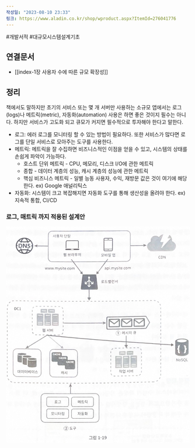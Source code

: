 ```yaml
---
작성일: "2023-08-10 23:33"
링크: https://www.aladin.co.kr/shop/wproduct.aspx?ItemId=276041776
---
```

#개발서적 #대규모시스템설계기초
## 연결문서
- [[index-1장 사용자 수에 따른 규모 확장성]]

## 정리
책에서도 말하지만 초기의 서비스 또는 몇 개 서버만 사용하는 소규모 앱에서는 로그(logs)나 메트릭(metric), 자동화(automation) 사용은 하면 좋은 것이지 필수는 아니다. 하지만 서비스가 고도화 되고 큐모가 커지면 필수적으로 투자해야 한다고 말한다.

- 로그: 에러 로그를 모니터링 할 수 있는 방법이 필요하다. 또한 서비스가 많다면 로그를 단일 서비스로 모아주는 도구를 사용한다.
- 메트릭: 메트릭을 잘 수집하면 비즈니스적인 이점을 얻을 수 있고, 시스템의 상태를 손쉽게 파악이 가능하다.
	- 호스트 단위 메트릭 - CPU, 메모리, 디스크 I/O에 관한 메트릭
	- 종합 - 데이터 계층의 성능, 캐시 계층의 성능에 관한 메트릭
	- 핵심 비즈니스 메트릭 - 일별 능동 사용자, 수익, 재방문 값은 것이 여기에 해당한다. ex) Google 애널리틱스
- 자동화: 시스템이 크고 복잡해지면 자동화 도구를 통해 생산성을 올려야 한다. ex) 지속적 통합, CI/CD
### 로그, 매트릭 까지 적용된 설계안
![2020230814160138.png|500](./images/Pasted%20image%2020230814160138.png)